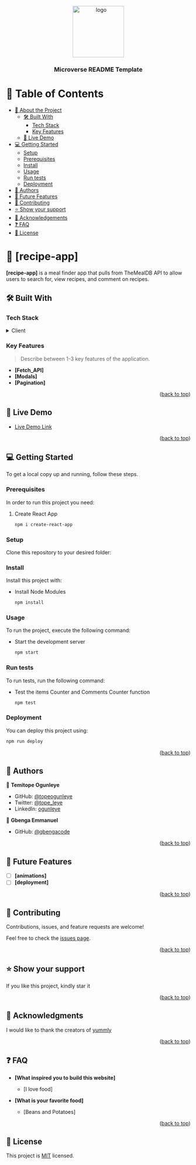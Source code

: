<a name="readme-top"></a>

<div align="center">

  <img src="murple_logo.png" alt="logo" width="140"  height="auto" />
  <br/>

  <h3><b>Microverse README Template</b></h3>

</div>

# 📗 Table of Contents

- [📖 About the Project](#about-project)
  - [🛠 Built With](#built-with)
    - [Tech Stack](#tech-stack)
    - [Key Features](#key-features)
  - [🚀 Live Demo](#live-demo)
- [💻 Getting Started](#getting-started)
  - [Setup](#setup)
  - [Prerequisites](#prerequisites)
  - [Install](#install)
  - [Usage](#usage)
  - [Run tests](#run-tests)
  - [Deployment](#triangular_flag_on_post-deployment)
- [👥 Authors](#authors)
- [🔭 Future Features](#future-features)
- [🤝 Contributing](#contributing)
- [⭐️ Show your support](#support)
- [🙏 Acknowledgements](#acknowledgements)
- [❓ FAQ](#faq)
- [📝 License](#license)

# 📖 [recipe-app] <a name="about-project"></a>

**[recipe-app]** is a meal finder app that pulls from TheMealDB API to allow users to search for, view recipes, and comment on recipes.

## 🛠 Built With <a name="built-with"></a>

### Tech Stack <a name="tech-stack"></a>

<details>
  <summary>Client</summary>
  <ul>
    <li><a href="https://reactjs.org/](https://developer.mozilla.org/en-US/docs/Web/HTML">HTML</a></li>
    <li><a href="https://developer.mozilla.org/en-US/docs/Web/CSS">CSS</a></li>
    <li><a href="https://developer.mozilla.org/en-US/docs/Web/JavaScript">JavaScript</a></li>
    <li><a href="https://webpack.js.org/guides/getting-started/">Webpack</a></li>
    <li><a href="https://tailwindcss.com/"></a></li>
  </ul>
</details>

### Key Features <a name="key-features"></a>

> Describe between 1-3 key features of the application.

- **[Fetch_API]**
- **[Modals]**
- **[Pagination]**

<p align="right">(<a href="#readme-top">back to top</a>)</p>

## 🚀 Live Demo <a name="live-demo"></a>

- [Live Demo Link](https://recipeappmicroverse.netlify.app/)

<p align="right">(<a href="#readme-top">back to top</a>)</p>

## 💻 Getting Started <a name="getting-started"></a>

To get a local copy up and running, follow these steps.

### Prerequisites

In order to run this project you need:

1. Create React App

   ```sh
   npm i create-react-app
   ```
   
### Setup

Clone this repository to your desired folder:

<!--
Example commands:

```sh
  cd my-folder
  git clone git@github.com:topeogunleye/recipe-app.git
```
--->

### Install

Install this project with:


- Install Node Modules

   ```sh
   npm install
   ```

### Usage

To run the project, execute the following command:


- Start the development server

   ```sh
   npm start
   ```

### Run tests

To run tests, run the following command:

- Test the items Counter and Comments Counter function

   ```sh
   npm test

### Deployment

You can deploy this project using:


```sh
npm run deploy
```

<p align="right">(<a href="#readme-top">back to top</a>)</p>

## 👥 Authors <a name="authors"></a>

👤 **Temitope Ogunleye**

- GitHub: [@topeogunleye](https://github.com/topeogunleye)
- Twitter: [@tope_leye](https://twitter.com/tope_leye)
- LinkedIn: [ogunleye](https://linkedin.com/in/ogunleye)

👤 **Gbenga Emmanuel**

- GitHub: [@gbengacode](https://github.com/gbengacode)

<p align="right">(<a href="#readme-top">back to top</a>)</p>

## 🔭 Future Features <a name="future-features"></a>

- [ ] **[animations]**
- [ ] **[deployment]**

<p align="right">(<a href="#readme-top">back to top</a>)</p>

## 🤝 Contributing <a name="contributing"></a>

Contributions, issues, and feature requests are welcome!

Feel free to check the [issues page](https://github.com/topeogunleye/recipe-app/issues).

<p align="right">(<a href="#readme-top">back to top</a>)</p>

## ⭐️ Show your support <a name="support"></a>

If you like this project, kindly star it

<p align="right">(<a href="#readme-top">back to top</a>)</p>

## 🙏 Acknowledgments <a name="acknowledgements"></a>

I would like to thank the creators of [yummly](https://www.yummly.com/)

<p align="right">(<a href="#readme-top">back to top</a>)</p>

## ❓ FAQ <a name="faq"></a>

- **[What inspired you to build this website]**

  - [I love food]

- **[What is your favorite food]**

  - [Beans and Potatoes]

<p align="right">(<a href="#readme-top">back to top</a>)</p>

<!-- LICENSE -->

## 📝 License <a name="license"></a>

This project is [MIT](./MIT.md) licensed.
